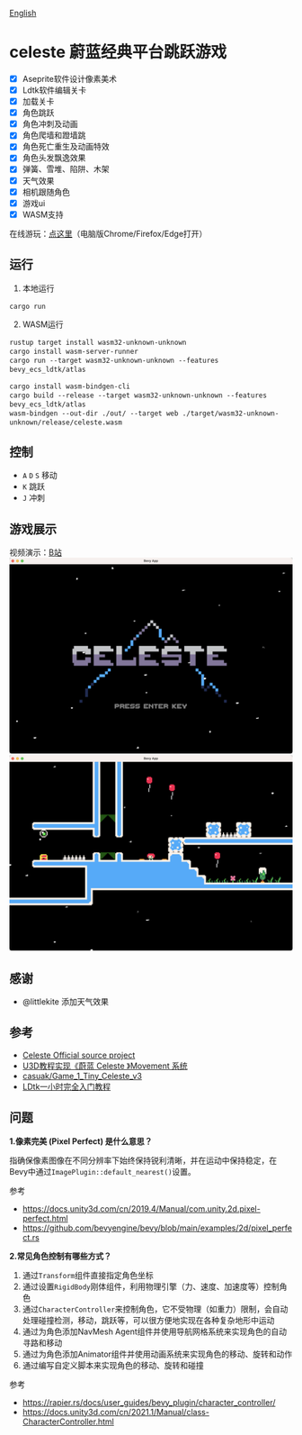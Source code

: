 [English](README_EN.md)

# celeste 蔚蓝经典平台跳跃游戏
- [x] Aseprite软件设计像素美术
- [x] Ldtk软件编辑关卡
- [x] 加载关卡
- [x] 角色跳跃
- [x] 角色冲刺及动画
- [x] 角色爬墙和蹬墙跳
- [x] 角色死亡重生及动画特效
- [x] 角色头发飘逸效果
- [x] 弹簧、雪堆、陷阱、木架
- [x] 天气效果
- [x] 相机跟随角色
- [x] 游戏ui
- [x] WASM支持

在线游玩：[点这里](https://nightswatchgames.github.io/games/celeste/)（电脑版Chrome/Firefox/Edge打开）

## 运行
1. 本地运行
```
cargo run
```
2. WASM运行
```
rustup target install wasm32-unknown-unknown
cargo install wasm-server-runner
cargo run --target wasm32-unknown-unknown --features bevy_ecs_ldtk/atlas
```
```
cargo install wasm-bindgen-cli
cargo build --release --target wasm32-unknown-unknown --features bevy_ecs_ldtk/atlas
wasm-bindgen --out-dir ./out/ --target web ./target/wasm32-unknown-unknown/release/celeste.wasm
```

## 控制
- `A` `D` `S` 移动
- `K` 跳跃
- `J` 冲刺

## 游戏展示
视频演示：[B站](https://www.bilibili.com/video/BV14v4y1n7qk)
![](screenshots/start-menu.png)
![](screenshots/play-game.png)

## 感谢
- @littlekite 添加天气效果

## 参考
- [Celeste Official source project](https://github.com/NoelFB/Celeste)
- [U3D教程实现《蔚蓝 Celeste 》Movement 系统](https://www.bilibili.com/video/BV1D4411d7Xn)
- [casuak/Game_1_Tiny_Celeste_v3](https://github.com/casuak/Game_1_Tiny_Celeste_v3)
- [LDtk一小时完全入门教程](https://www.bilibili.com/video/BV1y64y1z7Uw)


## 问题
**1.像素完美 (Pixel Perfect) 是什么意思？**

指确保像素图像在不同分辨率下始终保持锐利清晰，并在运动中保持稳定，在Bevy中通过`ImagePlugin::default_nearest()`设置。

参考
- https://docs.unity3d.com/cn/2019.4/Manual/com.unity.2d.pixel-perfect.html
- https://github.com/bevyengine/bevy/blob/main/examples/2d/pixel_perfect.rs


**2.常见角色控制有哪些方式？**

1. 通过`Transform`组件直接指定角色坐标
2. 通过设置`RigidBody`刚体组件，利用物理引擎（力、速度、加速度等）控制角色
3. 通过`CharacterController`来控制角色，它不受物理（如重力）限制，会自动处理碰撞检测，移动，跳跃等，可以很方便地实现在各种复杂地形中运动
4. 通过为角色添加NavMesh Agent组件并使用导航网格系统来实现角色的自动寻路和移动
5. 通过为角色添加Animator组件并使用动画系统来实现角色的移动、旋转和动作
6. 通过编写自定义脚本来实现角色的移动、旋转和碰撞

参考
- https://rapier.rs/docs/user_guides/bevy_plugin/character_controller/
- https://docs.unity3d.com/cn/2021.1/Manual/class-CharacterController.html